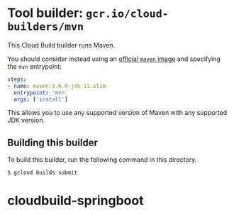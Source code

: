
# Tool builder: `gcr.io/cloud-builders/mvn`

This Cloud Build builder runs Maven.

You should consider instead using an [official `maven`
image](https://hub.docker.com/_/maven/) and specifying the `mvn` entrypoint:

```yaml
steps:
- name: maven:3.6.0-jdk-11-slim
  entrypoint: 'mvn'
  args: ['install']
```

This allows you to use any supported version of Maven with any supported JDK
version.

## Building this builder

To build this builder, run the following command in this directory.

    $ gcloud builds submit

# cloudbuild-springboot

